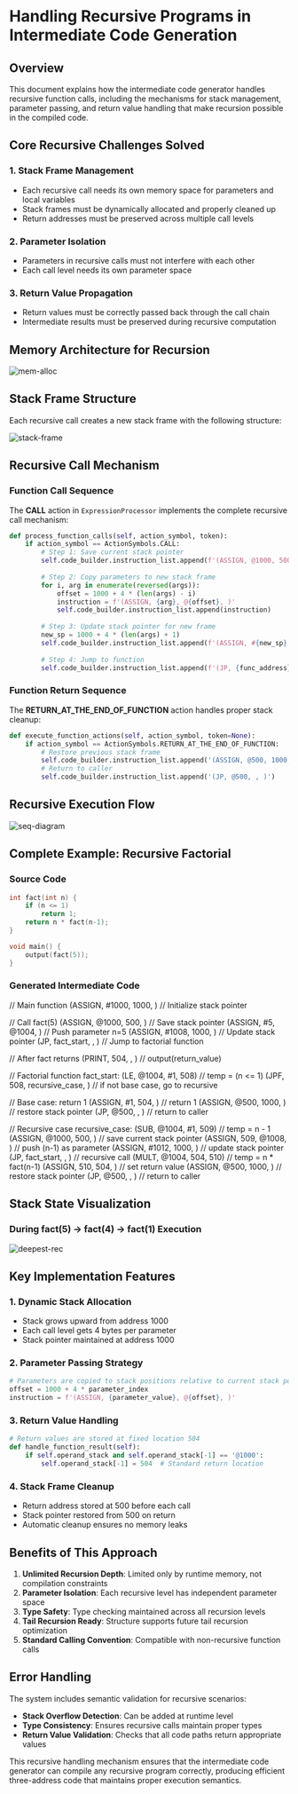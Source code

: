 # Handling Recursive Programs in Intermediate Code Generation

## Overview

This document explains how the intermediate code generator handles recursive function calls, including the mechanisms for stack management, parameter passing, and return value handling that make recursion possible in the compiled code.

## Core Recursive Challenges Solved

### 1. **Stack Frame Management**
- Each recursive call needs its own memory space for parameters and local variables
- Stack frames must be dynamically allocated and properly cleaned up
- Return addresses must be preserved across multiple call levels

### 2. **Parameter Isolation**
- Parameters in recursive calls must not interfere with each other
- Each call level needs its own parameter space

### 3. **Return Value Propagation**
- Return values must be correctly passed back through the call chain
- Intermediate results must be preserved during recursive computation

## Memory Architecture for Recursion

![mem-alloc](./images/memory-allocation.png)

## Stack Frame Structure

Each recursive call creates a new stack frame with the following structure:

![stack-frame](./images/stack-frame.png)

## Recursive Call Mechanism

### Function Call Sequence

The **CALL** action in `ExpressionProcessor` implements the complete recursive call mechanism:

```python
def process_function_calls(self, action_symbol, token):
    if action_symbol == ActionSymbols.CALL:
        # Step 1: Save current stack pointer
        self.code_builder.instruction_list.append(f'(ASSIGN, @1000, 500, )')
        
        # Step 2: Copy parameters to new stack frame
        for i, arg in enumerate(reversed(args)):
            offset = 1000 + 4 * (len(args) - i)
            instruction = f'(ASSIGN, {arg}, @{offset}, )'
            self.code_builder.instruction_list.append(instruction)
        
        # Step 3: Update stack pointer for new frame
        new_sp = 1000 + 4 * (len(args) + 1)
        self.code_builder.instruction_list.append(f'(ASSIGN, #{new_sp}, 1000, )')
        
        # Step 4: Jump to function
        self.code_builder.instruction_list.append(f'(JP, {func_address}, , )')
```

### Function Return Sequence

The **RETURN_AT_THE_END_OF_FUNCTION** action handles proper stack cleanup:

```python
def execute_function_actions(self, action_symbol, token=None):
    if action_symbol == ActionSymbols.RETURN_AT_THE_END_OF_FUNCTION:
        # Restore previous stack frame
        self.code_builder.instruction_list.append('(ASSIGN, @500, 1000, )')
        # Return to caller
        self.code_builder.instruction_list.append('(JP, @500, , )')
```

## Recursive Execution Flow

![seq-diagram](./images/seq-diagram.png)

## Complete Example: Recursive Factorial

### Source Code
```c
int fact(int n) {
    if (n <= 1) 
        return 1;
    return n * fact(n-1);
}

void main() {
    output(fact(5));
}
```

### Generated Intermediate Code

// Main function
(ASSIGN, #1000, 1000, )         // Initialize stack pointer

// Call fact(5)
(ASSIGN, @1000, 500, )          // Save stack pointer
(ASSIGN, #5, @1004, )           // Push parameter n=5
(ASSIGN, #1008, 1000, )         // Update stack pointer
(JP, fact_start, , )            // Jump to factorial function

// After fact returns
(PRINT, 504, , )                // output(return_value)

// Factorial function
fact_start:
(LE, @1004, #1, 508)           // temp = (n <= 1)
(JPF, 508, recursive_case, )    // if not base case, go to recursive

// Base case: return 1
(ASSIGN, #1, 504, )             // return 1
(ASSIGN, @500, 1000, )          // restore stack pointer
(JP, @500, , )                  // return to caller

// Recursive case
recursive_case:
(SUB, @1004, #1, 509)          // temp = n - 1
(ASSIGN, @1000, 500, )          // save current stack pointer
(ASSIGN, 509, @1008, )          // push (n-1) as parameter
(ASSIGN, #1012, 1000, )         // update stack pointer
(JP, fact_start, , )            // recursive call
(MULT, @1004, 504, 510)         // temp = n * fact(n-1)
(ASSIGN, 510, 504, )            // set return value
(ASSIGN, @500, 1000, )          // restore stack pointer
(JP, @500, , )                  // return to caller


## Stack State Visualization

### During fact(5) → fact(4) → fact(1) Execution

![deepest-rec](./images/deepest-recursion.png)

## Key Implementation Features

### 1. **Dynamic Stack Allocation**
- Stack grows upward from address 1000
- Each call level gets 4 bytes per parameter
- Stack pointer maintained at address 1000

### 2. **Parameter Passing Strategy**
```python
# Parameters are copied to stack positions relative to current stack pointer
offset = 1000 + 4 * parameter_index
instruction = f'(ASSIGN, {parameter_value}, @{offset}, )'
```

### 3. **Return Value Handling**
```python
# Return values are stored at fixed location 504
def handle_function_result(self):
    if self.operand_stack and self.operand_stack[-1] == '@1000':
        self.operand_stack[-1] = 504  # Standard return location
```

### 4. **Stack Frame Cleanup**
- Return address stored at 500 before each call
- Stack pointer restored from 500 on return
- Automatic cleanup ensures no memory leaks

## Benefits of This Approach

1. **Unlimited Recursion Depth**: Limited only by runtime memory, not compilation constraints
2. **Parameter Isolation**: Each recursive level has independent parameter space
3. **Type Safety**: Type checking maintained across all recursion levels
4. **Tail Recursion Ready**: Structure supports future tail recursion optimization
5. **Standard Calling Convention**: Compatible with non-recursive function calls

## Error Handling

The system includes semantic validation for recursive scenarios:
- **Stack Overflow Detection**: Can be added at runtime level
- **Type Consistency**: Ensures recursive calls maintain proper types
- **Return Value Validation**: Checks that all code paths return appropriate values

This recursive handling mechanism ensures that the intermediate code generator can compile any recursive program correctly, producing efficient three-address code that maintains proper execution semantics.